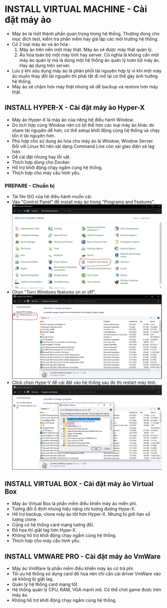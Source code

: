 # INSTALL VIRTUAL MACHINE - Cài đặt máy ảo
- Máy ảo là một thành phần quan trọng trong hệ thống. Thường dùng cho mục đích test, kiểm tra phần mềm hay giả lập các môi trường hệ thống.
- Có 2 loại máy ảo và ảo hóa :
    1. Máy ảo trên nền một máy thật. Máy ảo sẽ được máy thật quản lý.
    2. Ảo hóa toàn bộ một máy tính hay server. Có nghĩa là không cần một máy ảo quản lý mà là dùng một hệ thống ảo quản lý toàn bộ máy ảo. Hay áp dụng trên server.
- Lưu ý khi sửu dụng máy ảo là phân phối tài nguyên hợp lý vì khi một máy ảo muốn thay đổi tài nguyên thì phải tắt đi mở lại có thể gây ảnh hưởng hệ thống.
- Máy ảo sẽ chậm hơn máy thật nhưng sẽ dễ backup và restore hơn máy thật.

## INSTALL HYPER-X - Cài đặt máy ảo Hyper-X
- Máy ảo Hyper-X là máy ảo của riêng hệ điều hành Window.
- Do tích hợp cùng Window nên có lợi thế hơn các loại máy ảo khác do share tài nguyên dễ hơn, có thể setup khởi động cùng hệ thống và chạy tốn ít tài nguyên hơn.
- Phù hợp cho sử dụng ảo hóa cho máy ảo là Window, Window Server. Đối với Linux thì nên xài dạng Command Line còn xài giao diện sẽ lag hơn.
- Dễ cài đặt nhưng hay lỗi vặt.
- Thích hợp dùng cho Docker.
- Hổ trợ khởi động chạy ngầm cùng hệ thống.
- Thích hợp cho máy cấu hình yếu.

### PREPARE - Chuẩn bị
- Tải file ISO của hệ điều hành muốn cài.
- Vào "Control Panel" để install máy ảo trong "Programs and Features".
![Select page](https://github.com/phucnh1993/training/blob/master/vi/software/install-virtual-machine/image/control-panel.jpg?raw=true)
- Chọn "Turn Windows features on or off".
![Select page](https://github.com/phucnh1993/training/blob/master/vi/software/install-virtual-machine/image/programs-and-features.jpg?raw=true)
- Click chọn Hype-V để cài đặt vào hệ thống sau đó thì restart máy tính.
![Select page](https://github.com/phucnh1993/training/blob/master/vi/software/install-virtual-machine/image/install-hyper-v.jpg?raw=true)

## INSTALL VIRTUAL BOX - Cài đặt máy ảo Virtual Box
- Máy ảo Virtual Box là phần mềm điều khiển máy ảo miễn phí.
- Tương đối ổ định nhưng hiệu năng chỉ tương đương Hype-X.
- Hổ trợ backup, clone máy ảo tốt hơn Hyper-X. Nhưng bị giới hạn số lượng clone.
- Cũng có hệ thống card mạng tương đối.
- Đồ họa thì giật lag hơn Hype-X.
- Không hổ trợ khởi động chạy ngầm cùng hệ thống.
- Thích hợp cho máy cấu hình yếu.

## INSTALL VMWARE PRO - Cài đặt máy ảo VmWare
- Máy ảo VmWare là phần mềm điều khiển máy ảo có trả phí.
- Tối ưu hệ thống sử dụng card đồ họa nên chỉ cần cài driver VmWare vào sẽ không bị giật lag.
- Quản lý hệ thống card mạng tốt.
- Hệ thống quản lý CPU, RAM, VGA mạnh mẽ. Có thể chơi game được trên máy ảo.
- Không hổ trợ khởi động chạy ngầm cùng hệ thống.